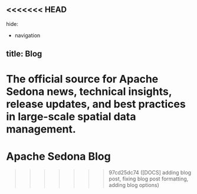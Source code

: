 <<<<<<< HEAD
---
hide:

  - navigation

title: Blog
---

<!--
# Licensed to the Apache Software Foundation (ASF) under one
# or more contributor license agreements.  See the NOTICE file
# distributed with this work for additional information
# regarding copyright ownership.  The ASF licenses this file
# to you under the Apache License, Version 2.0 (the
# "License"); you may not use this file except in compliance
# with the License.  You may obtain a copy of the License at
#
#   http://www.apache.org/licenses/LICENSE-2.0
#
# Unless required by applicable law or agreed to in writing,
# software distributed under the License is distributed on an
# "AS IS" BASIS, WITHOUT WARRANTIES OR CONDITIONS OF ANY
# KIND, either express or implied.  See the License for the
# specific language governing permissions and limitations
# under the License.
-->

The official source for Apache Sedona news, technical insights, release updates, and best practices in large-scale spatial data management.
=======
# Apache Sedona Blog
>>>>>>> 97cd25dc74 ([DOCS] adding blog post, fixing blog post formatting, adding blog options)
